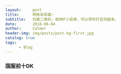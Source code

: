 ```yaml
---
layout:     post
title:      转账有惊喜~
subtitle:   扫面二维码，收DNF小徒弟，可以带你打任何副本。
date:       2018-06-04
author:     Calmer
header-img: img/posts/post-bg-first.jpg
catalog: true
tags:
      - Blog
---
```

### 国服前十DK
<br>
